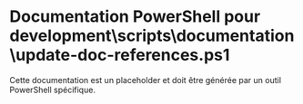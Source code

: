 # Documentation PowerShell pour development\scripts\documentation\update-doc-references.ps1

Cette documentation est un placeholder et doit être générée par un outil PowerShell spécifique.
